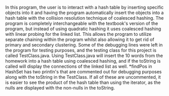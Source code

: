In this program, the user is to interact with a hash table by inserting
specific objects into it and having the program automatically insert the objects
into a hash table with the collision resolution technique of coalesced hashing.
The program is completely interchangeable with the textbook's version of the program,
but instead of using quadratic hashing it uses coalesced hashing with linear probing for the linked list.
This allows the program to utilize separate chaining within the program whilst also allowing it to get rid of primary and secondary clustering.
Some of the debugging lines were left in the program for testing purposes, and the testing class for this project is called TestClass.java.
Using TestClass.java will insert the 10 words from the homework into a hash table using coalesced hashing,
and if the toString is called will display the connections of the linked list as well.
*findPos in HashSet has two println's that are commented out for debugging purposes along with the toString in the TestClass. If all of these are uncommented,
it is easier to see the product of the hash table than using the iterator, as the nulls are displayed with the non-nulls in the toString.
